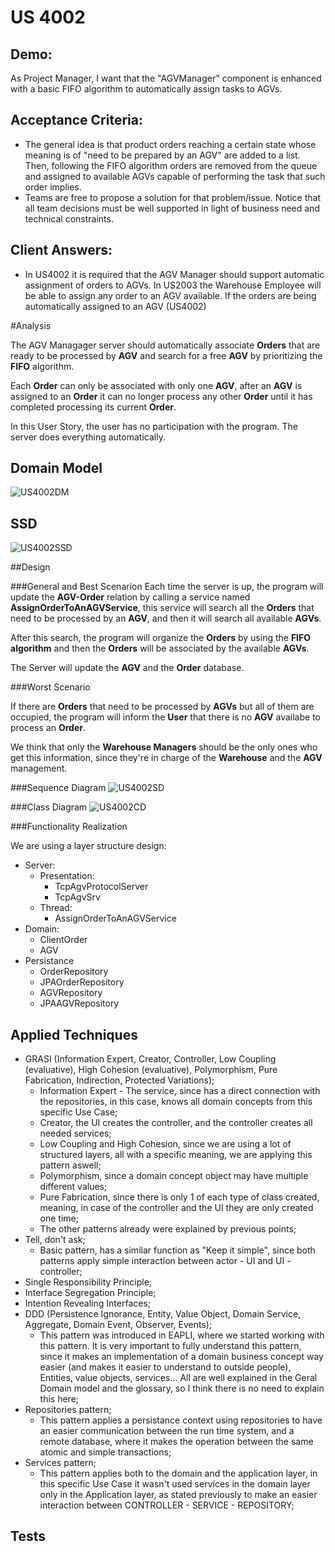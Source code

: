 US 4002
=======================================

## **Demo:**

As Project Manager, I want that the "AGVManager" component is enhanced with a basic FIFO algorithm to automatically assign tasks to AGVs.

## Acceptance Criteria:

* The general idea is that product orders reaching a certain state whose meaning is of "need to be prepared by an AGV" are added to a list. Then, following the FIFO algorithm orders are removed from the queue and assigned to available AGVs capable of performing the task that such order implies.
* Teams are free to propose a solution for that problem/issue. Notice that all team decisions must be well supported in light of business need and technical constraints.

## Client Answers:

* In US4002 it is required that the AGV Manager should support automatic assignment of orders to AGVs. In US2003 the Warehouse Employee will be able to assign any order to an AGV available. If the orders are being automatically assigned to an AGV (US4002)


#Analysis

The AGV Managager server should automatically associate **Orders** that are ready to be processed by **AGV**
and search for a free **AGV** by prioritizing the **FIFO** algorithm.

Each **Order** can only be associated with only one **AGV**, after an **AGV** is assigned
to an **Order** it can no longer process any other **Order** until it has completed processing
its current **Order**.

In this User Story, the user has no participation with the program. The server does everything automatically.

## Domain Model

![US4002DM](MD4002.svg)

## SSD

![US4002SSD](SSD4002.svg)

##Design

###General and Best Scenarion
Each time the server is up, the program will update the **AGV-Order** relation by
calling a service named **AssignOrderToAnAGVService**, this service will search all the **Orders**
that need to be processed by an **AGV**, and then it will search all available **AGVs**.

After this search, the program will organize the **Orders** by using the
**FIFO algorithm** and then the **Orders** will be associated by the available **AGVs**.

The Server will update the **AGV** and the **Order** database.

###Worst Scenario

If there are **Orders** that need to be processed by **AGVs** but all of them are occupied,
the program will inform the **User** that there is no **AGV** availabe to process an **Order**.

We think that only the **Warehouse Managers** should be the only ones who get this information, since
they're in charge of the **Warehouse** and the **AGV** management.

###Sequence Diagram
![US4002SD](SD4002.svg)

###Class Diagram
![US4002CD](CD4002.svg)

###Functionality Realization

We are using a layer structure design:

* Server:
    * Presentation:
        * TcpAgvProtocolServer
        * TcpAgvSrv
    * Thread:
        * AssignOrderToAnAGVService
* Domain:
    * ClientOrder
    * AGV
* Persistance
    * OrderRepository
    * JPAOrderRepository
    * AGVRepository
    * JPAAGVRepository

## Applied Techniques

* GRASI (Information Expert, Creator, Controller, Low Coupling (evaluative), High Cohesion (evaluative), Polymorphism, Pure Fabrication, Indirection, Protected Variations);
    + Information Expert - The service, since has a direct connection with the repositories, in this case, knows all domain concepts from this specific Use Case;
    + Creator, the UI creates the controller, and the controller creates all needed services;
    + Low Coupling and High Cohesion, since we are using a lot of structured layers, all with a specific meaning, we are applying this pattern aswell;
    + Polymorphism, since a domain concept object may have multiple different values;
    + Pure Fabrication, since there is only 1 of each type of class created, meaning, in case of the controller and the UI they are only created one time;
    + The other patterns already were explained by previous points;
* Tell, don't ask;
    + Basic pattern, has a similar function as "Keep it simple", since both patterns apply simple interaction between actor - UI and UI - controller;
* Single Responsibility Principle;
* Interface Segregation Principle;
* Intention Revealing Interfaces;
* DDD (Persistence Ignorance, Entity, Value Object, Domain Service, Aggregate, Domain Event, Observer, Events);
    + This pattern was introduced in EAPLI, where we started working with this pattern. It is very important to fully understand this pattern, since it makes an implementation of a domain business concept way easier (and makes it easier to understand to outside people), Entities, value objects, services... All are well explained in the Geral Domain model and the glossary, so I think there is no need to explain this here;
* Repositories pattern;
    + This pattern applies a persistance context using repositories to have an easier communication between the run time system, and a remote database, where it makes the operation between the same atomic and simple transactions;
* Services pattern;
    + This pattern applies both to the domain and the application layer, in this specific Use Case it wasn't used services in the domain layer only in the Application layer, as stated previously to make an easier interaction between CONTROLLER - SERVICE - REPOSITORY;

## Tests
